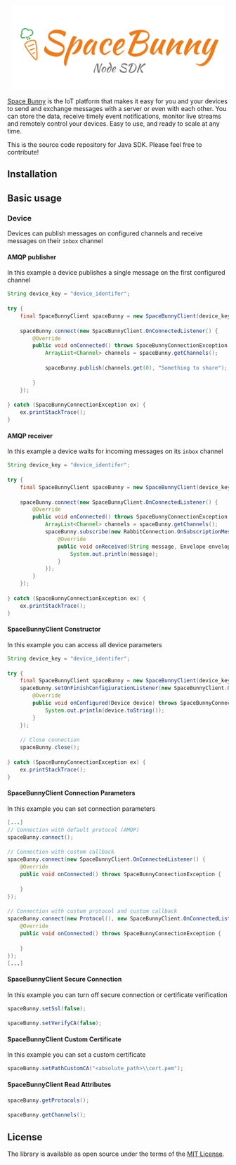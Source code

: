 <p align="center">
  <img width="480" src="assets/logo.png"/>
</p>

[Space Bunny](http://spacebunny.io) is the IoT platform that makes it easy for you and your devices to send and exchange messages with a server or even with each other. You can store the data, receive timely event notifications, monitor live streams and remotely control your devices. Easy to use, and ready to scale at any time.

This is the source code repository for Java SDK.
Please feel free to contribute!

## Installation



## Basic usage

### Device

Devices can publish messages on configured channels and receive messages on their `inbox` channel

#### AMQP publisher

In this example a device publishes a single message on the first configured channel

```java
String device_key = "device_identifer";

try {
    final SpaceBunnyClient spaceBunny = new SpaceBunnyClient(device_key);

    spaceBunny.connect(new SpaceBunnyClient.OnConnectedListener() {
        @Override
        public void onConnected() throws SpaceBunnyConnectionException {
            ArrayList<Channel> channels = spaceBunny.getChannels();

            spaceBunny.publish(channels.get(0), "Something to share");
            
        }
    });

} catch (SpaceBunnyConnectionException ex) {
    ex.printStackTrace();
}
```

#### AMQP receiver

In this example a device waits for incoming messages on its `inbox` channel

```java
String device_key = "device_identifer";

try {
    final SpaceBunnyClient spaceBunny = new SpaceBunnyClient(device_key);

    spaceBunny.connect(new SpaceBunnyClient.OnConnectedListener() {
        @Override
        public void onConnected() throws SpaceBunnyConnectionException {
            ArrayList<Channel> channels = spaceBunny.getChannels();
            spaceBunny.subscribe(new RabbitConnection.OnSubscriptionMessageReceivedListener() {
                @Override
                public void onReceived(String message, Envelope envelope) {
                    System.out.println(message);
                }
            });
        }
    });

} catch (SpaceBunnyConnectionException ex) {
    ex.printStackTrace();
}
```

#### SpaceBunnyClient Constructor

In this example you can access all device parameters

```java
String device_key = "device_identifer";

try {
    final SpaceBunnyClient spaceBunny = new SpaceBunnyClient(device_key);
    spaceBunny.setOnFinishConfigiurationListener(new SpaceBunnyClient.OnFinishConfigiurationListener() {
        @Override
        public void onConfigured(Device device) throws SpaceBunnyConnectionException {
            System.out.println(device.toString());
        }
    });

	// Close connection
    spaceBunny.close();

} catch (SpaceBunnyConnectionException ex) {
    ex.printStackTrace();
}
```

#### SpaceBunnyClient Connection Parameters 

In this example you can set connection parameters

```java
[...]  
// Connection with default protocol (AMQP)
spaceBunny.connect();

// Connection with custom callback
spaceBunny.connect(new SpaceBunnyClient.OnConnectedListener() {
    @Override
    public void onConnected() throws SpaceBunnyConnectionException {
        
    }
});

// Connection with custom protocol and custom callback
spaceBunny.connect(new Protocol(), new SpaceBunnyClient.OnConnectedListener() {
    @Override
    public void onConnected() throws SpaceBunnyConnectionException {
        
    }
});
[...]
```

#### SpaceBunnyClient Secure Connection

In this example you can turn off secure connection or certificate verification

```java
spaceBunny.setSsl(false);

spaceBunny.setVerifyCA(false);
```

#### SpaceBunnyClient Custom Certificate 

In this example you can set a custom certificate

```java
spaceBunny.setPathCustomCA("<absolute_path>\\cert.pem");
```

#### SpaceBunnyClient Read Attributes

```java
spaceBunny.getProtocols();

spaceBunny.getChannels();
```

## License

The library is available as open source under the terms of the [MIT License](http://opensource.org/licenses/MIT).